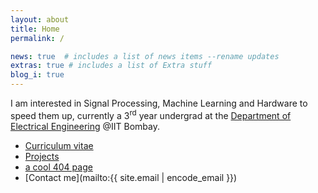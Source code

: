 ```yaml
---
layout: about
title: Home
permalink: /

news: true  # includes a list of news items --rename updates
extras: true # includes a list of Extra stuff
blog_i: true
---
```



I am interested in Signal Processing, Machine Learning and Hardware to speed them up, currently a 3<sup>rd</sup> year undergrad at the [Department of Electrical Engineering](https://www.ee.iitb.ac.in/web) @IIT Bombay.


- [Curriculum vitae](CV/)
- [Projects](projects/)
- [a cool 404 page](DNE/)
- [Contact me](mailto:{{ site.email | encode_email }})